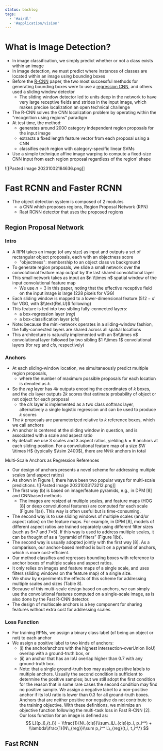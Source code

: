 ```yaml
---
status: backlog
tags:
  - '#ai/dl'
  - '#application/vision'
---
```


# What is Image Detection?

- In image classification, we simply predict whether or not a class exists within an image
- In image detection, we must predict where instances of classes are located within an image using bounding boxes
- Before the [R-CNN](https://arxiv.org/pdf/1311.2524.pdf) paper, the two most successful methods for generating bounding boxes were to use a [regression CNN](https://papers.nips.cc/paper_files/paper/2013/hash/f7cade80b7cc92b991cf4d2806d6bd78-Abstract.html), and others used a sliding window detector
  - The sliding window detector led to units deep in the network to have very large receptive fields and strides in the input image, which makes precise localization an open technical challenge
- The R-CNN solves the CNN localization problem by operating within the "recognition using regions" paradigm
- At test time, the method:
  - generates around 2000 category independent region proposals for the input image
  - extracts a fixed length feature vector from each proposal using a CNN
  - classifies each region with category-specific linear SVMs
- Use a simple technique affine image warping to compute a fixed-size CNN input from each region proposal regardless of the region' shape

!\[\[Pasted image 20231002184636.png\]\]

# Fast RCNN and Faster RCNN

- The object detection system is composed of 2 modules
  - a CNN which proposes regions, Region Proposal Network (RPN)
  - Rast RCNN detector that uses the proposed regions

## Region Proposal Network

### Intro

- A RPN takes an image (of any size) as input and outputs a set of rectangular object proposals, each with an objectness score
  - "objectness": membership to an object class vs background
- To generate region proposals, we slide a small network over the convolutional feature map output by the last shared convolutional layer
- This small network takes as input an $n \\times n$ spatial window of the input convolutional feature map
  - We use $n = 3$ in this paper, noting that the effective receptive field on the input image is large (228 pixels for VGG)
- Each sliding window is mapped to a lower-dimensional feature ($512-d$ for VGG, with $\\text{ReLU}$ following)
- This feature is fed into two sibling fully-connected layers:
  - a box-regression layer (_reg_)
  - a box-classification layer (_cls_)
- Note: because the mini-network operates in a sliding-window fashion, the fully-connected layers are shared across all spatial locations
- This architecture is naturally implemented with an $n\\times n$ convolutional layer followed by two sibling $1 \\times 1$ convolutional layers (for _reg_ and _cls_, respectively)

### Anchors

- At each sliding-window location, we simultaneously predict multiple region proposals,
  - where the number of maximum possible proposals for each location is denoted as $k$.
- So the _reg_ layer has $4k$ outputs encoding the coordinates of $k$ boxes, and the _cls_ layer outputs $2k$ scores that estimate probability of object or not object for each proposal
  - the _cls_ layer is implemented as a two class softmax layer, alternatively a single logistic regression unit can be used to produce $k$ scores
- The $k$ proposals are parameterized relative to $k$ reference boxes, which we call anchors
- An anchor is centered at the sliding window in question, and is associated with a scale and aspect ratio
- By default we use 3 scales and 3 aspect ratios, yielding $k = 9$ anchors at each sliding position. For a convolutional feature map of a size $W \\times H$ (typically $\\sim 2400$), there are $WHk$ anchors in total

Multi-Scale Anchors as Regression References

- Our design of anchors presents a novel scheme for addressing multiple scales (and aspect ratios)
- As shown in Figure 1, there have been two popular ways for multi-scale predictions.
  !\[\[Pasted image 20231003173212.png\]\]
- The first way (b) is based on image/feature pyramids, e.g., in DPM \[8\] and CNNbased methods
  - The images are resized at multiple scales, and feature maps (HOG \[8\] or deep convolutional features) are computed for each scale (Figure 1(a)). This way is often useful but is time-consuming.
- The second way is to use sliding windows of multiple scales (and/or aspect ratios) on the feature maps. For example, in DPM \[8\], models of different aspect ratios are trained separately using different filter sizes (such as 5×7 and 7×5). If this way is used to address multiple scales, it can be thought of as a “pyramid of filters” (Figure 1(b)).
- The second way is usually adopted jointly with the first way \[8\]. As a comparison, our anchor-based method is built on a pyramid of anchors, which is more cost-efficient.
- Our method classifies and regresses bounding boxes with reference to anchor boxes of multiple scales and aspect ratios.
- It only relies on images and feature maps of a single scale, and uses filters (sliding windows on the feature map) of a single size.
- We show by experiments the effects of this scheme for addressing multiple scales and sizes (Table 8).
- Because of this multi-scale design based on anchors, we can simply use the convolutional features computed on a single-scale image, as is also done by the Fast R-CNN detector.
- The design of multiscale anchors is a key component for sharing features without extra cost for addressing scales.

### Loss Function

- For training RPNs, we assign a binary class label (of being an object or not) to each anchor
- We assign a positive label to two kinds of anchors:
  - (i) the anchor/anchors with the highest Intersection-overUnion (IoU) overlap with a ground-truth box, or
  - (ii) an anchor that has an IoU overlap higher than 0.7 with any ground-truth box.
  - Note: that a single ground-truth box may assign positive labels to multiple anchors. Usually the second condition is sufficient to determine the positive samples; but we still adopt the first condition for the reason that in some rare cases the second condition may find no positive sample. We assign a negative label to a non-positive anchor if its IoU ratio is lower than 0.3 for all ground-truth boxes. Anchors that are neither positive nor negative do not contribute to the training objective. With these definitions, we minimize an objective function following the multi-task loss in Fast R-CNN \[2\]. Our loss function for an image is defined as:
    $$
    L({p_i},{t_i}) = \\frac{1}{N\_{cls}}\\sum_iL\_{cls}(p_i, p_i^*) + \\lambda\\frac{1}{N\_{reg}}\\sum p_i^* L\_{reg}(t_i, t_i^\*)
    $$

## Fast RCNN
